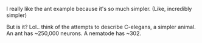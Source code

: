 

I really like the ant example because it's so much simpler.
(Like, incredibly simpler)

But is it? Lol.. think of the attempts to describe C-elegans, a simpler animal.
An ant has ~250,000 neurons. A nematode has ~302.

